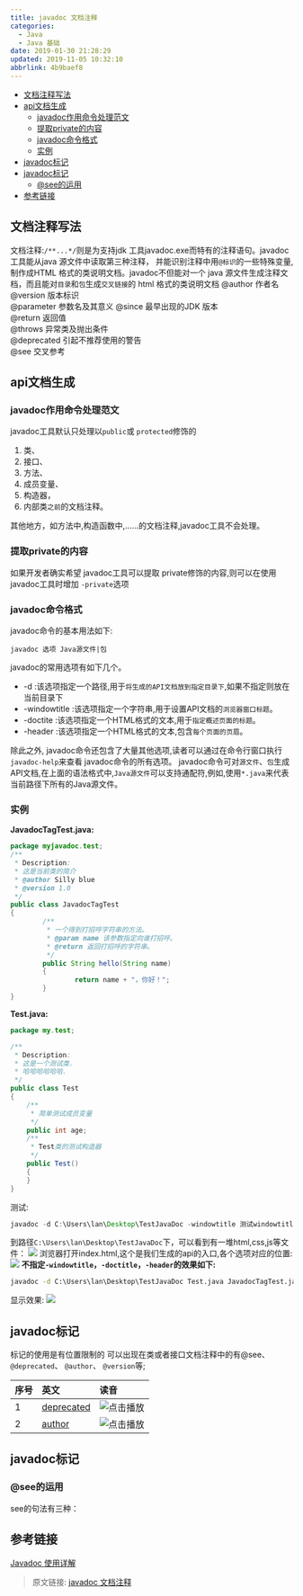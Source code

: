 ```yaml
---
title: javadoc 文档注释
categories: 
  - Java
  - Java 基础
date: 2019-01-30 21:28:29
updated: 2019-11-05 10:32:10
abbrlink: 4b9baef8
---
```

- [文档注释写法](/blog/4b9baef8/#文档注释写法)
- [api文档生成](/blog/4b9baef8/#api文档生成)
    - [javadoc作用命令处理范文](/blog/4b9baef8/#javadoc作用命令处理范文)
    - [提取private的内容](/blog/4b9baef8/#提取private的内容)
    - [javadoc命令格式](/blog/4b9baef8/#javadoc命令格式)
    - [实例](/blog/4b9baef8/#实例)
- [javadoc标记](/blog/4b9baef8/#javadoc标记)
- [javadoc标记](/blog/4b9baef8/#javadoc标记)
    - [@see的运用](/blog/4b9baef8/#-see的运用)
- [参考链接](/blog/4b9baef8/#参考链接)

<!--more-->
<script src="https://cdn.bootcss.com/jquery/3.4.0/jquery.slim.min.js"></script>
<script>$(document).ready(function () {$(".post-body > ul:nth-child(1)").hide();});</script>

<!--end-->
## 文档注释写法 ##
文档注释:`/**...*/`则是为支持jdk 工具javadoc.exe而特有的注释语句。javadoc 工具能从java 源文件中读取第三种注释， 并能识别注释中用`@标识`的一些特殊变量,制作成HTML 格式的类说明文档。javadoc不但能对一个 java 源文件生成注释文档，而且能对`目录`和`包`生成`交叉链接`的 html 格式的类说明文档
@author        作者名  
@version       版本标识  
@parameter     参数名及其意义  @since         最早出现的JDK 版本  
@return        返回值  
@throws        异常类及抛出条件  
@deprecated    引起不推荐使用的警告  
@see           交叉参考 	


## api文档生成 ##
### javadoc作用命令处理范文 ###
javadoc工具默认只处理以`public`或 `protected`修饰的
1. 类、
2. 接口、
3. 方法、
4. 成员变量、
5. 构造器，
6. 内部类`之前`的文档注释。

其他地方，如方法中,构造函数中,......的文档注释,javadoc工具不会处理。
### 提取private的内容 ###
如果开发者确实希望 javadoc工具可以提取 private修饰的内容,则可以在使用 javadoc工具时增加 `-private`选项
### javadoc命令格式 ###
javadoc命令的基本用法如下:
```
javadoc 选项 Java源文件|包
```
 javadoc的常用选项有如下几个。
- -d <directory>:该选项指定一个路径,用于`将生成的API文档放到指定目录下`,如果不指定则放在当前目录下
- -windowtitle <text>:该选项指定一个字符串,用于设置API文档的`浏览器窗口标题`。
- -doctite <html-code>:该选项指定一个HTML格式的文本,用于`指定概述页面的标题`。
- -header <html-code>:该选项指定一个HTML格式的文本,包含`每个页面的页眉`。

除此之外, javadoc命令还包含了大量其他选项,读者可以通过在命令行窗口执行` javadoc-help`来查看 javadoc命令的所有选项。
javadoc命令可对`源文件`、`包`生成API文档,在上面的语法格式中,`Java源文件`可以支持通配符,例如,使用`*.java`来代表当前路径下所有的Java源文件。
### 实例 ###
**JavadocTagTest.java:**
```java
package myjavadoc.test;
/**
 * Description:
 * 这是当前类的简介
 * @author Silly blue
 * @version 1.0
 */
public class JavadocTagTest
{
        /**
         * 一个得到打招呼字符串的方法。
         * @param name 该参数指定向谁打招呼。
         * @return 返回打招呼的字符串。
         */
        public String hello(String name)
        {
                return name + "，你好！";
        }
}
```
**Test.java:**
```java
package my.test;

/**
 * Description:
 * 这是一个测试类.
 * 哈哈哈哈哈哈.
 */
public class Test
{
	/**
	 * 简单测试成员变量
	 */
	public int age;
	/**
	 * Test类的测试构造器
	 */
	public Test()
	{
	}
}


```
测试:
```java
javadoc -d C:\Users\lan\Desktop\TestJavaDoc -windowtitle 测试windowtitle -doctitle 测试doctile -header 测试header Test.java Javad JavadocTest.java
```
到路径`C:\Users\lan\Desktop\TestJavaDoc`下，可以看到有一堆html,css,js等文件：
![](https://image-1257720033.cos.ap-shanghai.myqcloud.com/blog/Java/java%20JiChu/javadoc/api_shows.png)
浏览器打开index.html,这个是我们生成的api的入口,各个选项对应的位置:
![](https://image-1257720033.cos.ap-shanghai.myqcloud.com/blog/Java/java%20JiChu/javadoc/windowtitle_header_doctitle.png)
**不指定`-windowtitle`，`-doctitle`，`-header`的效果如下:**
```cmd
javadoc -d C:\Users\lan\Desktop\TestJavaDoc Test.java JavadocTagTest.java
```
显示效果:
![](https://image-1257720033.cos.ap-shanghai.myqcloud.com/blog/Java/java%20JiChu/javadoc/no_windowtitle_header_doctitle.png)
## javadoc标记 ##
标记的使用是有位置限制的
可以出现在类或者接口文档注释中的有@see、`@deprecated`、 `@author`、 `@version`等;

|序号|英文|读音|
|:--|:--|:--|
|1|<a href="https://fanyi.baidu.com/?#en/zh/deprecated">deprecated</a>|<img src="/images/play.png" onclick="paly_audioID20190131222419();" class="shake-little" style="border: 0px;" title="点击播放">|
|2|<a href="https://fanyi.baidu.com/?#en/zh/author">author</a>|<img src="/images/play.png" onclick="paly_audioID20190131222552();" class="shake-little" style="border: 0px;" title="点击播放">|




<audio src="http://fanyi.baidu.com/gettts?lan=en&text=author&spd=3&source=web" id="audioID20190131222552"></audio>
<script>
    function paly_audioID20190131222552() {var id = document.getElementById("audioID20190131222552");if (id != null) {id.play();}}
</script>
<audio src="http://fanyi.baidu.com/gettts?lan=en&text=deprecated&spd=3&source=web" id="audioID20190131222419"></audio>
<script>
    function paly_audioID20190131222419() {var id = document.getElementById("audioID20190131222419");if (id != null) {id.play();}}
</script>

## javadoc标记 ##
### @see的运用 ###
see的句法有三种：

## 参考链接 ##
[Javadoc 使用详解](https://blog.csdn.net/vbirdbest/article/details/80296136)
>原文链接: [javadoc 文档注释](https://lanlan2017.github.io/blog/4b9baef8/)
